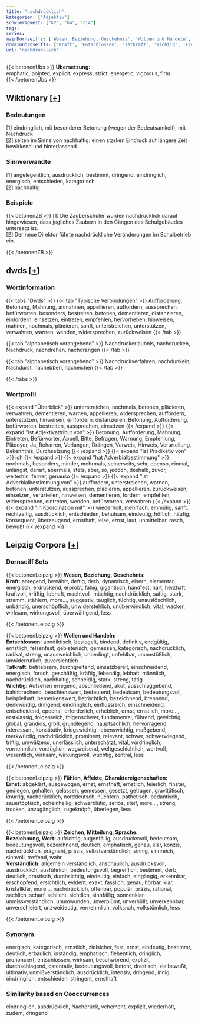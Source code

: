 ```yaml
---
title: "nachdrücklich"
kategorien: ["Adjektiv"]
schwierigkeit: ["k2", "h4", "r14"]
tags:
series:
mainDornseiffs: ['Wesen, Beziehung, Geschehnis', 'Wollen und Handeln', 'Fühlen, Affekte, Charaktereigenschaften', 'Zeichen, Mitteilung, Sprache']
domainDornseiffs: ['Kraft', 'Entschlossen', 'Tatkraft', 'Wichtig', 'Ernst', 'Bezeichnung, Wort', 'Verständlich']
url: "nachdrücklich"
---
```


{{< betonenÜbs >}}
**Übersetzung:**  
emphatic, pointed, explicit, express, strict, energetic, vigorous, firm  
{{< /betonenÜbs >}}

## Wiktionary [[+](https://de.wiktionary.org/wiki/nachdrücklich)]

### Bedeutungen
[1] eindringlich, mit besonderer Betonung (wegen der Bedeutsamkeit), mit Nachdruck  
[2] selten im Sinne von nachhaltig: einen starken Eindruck auf längere Zeit bewirkend und hinterlassend  

### Sinnverwandte
[1] angelegentlich, ausdrücklich, bestimmt, dringend, eindringlich, energisch, entschieden, kategorisch  
[2] nachhaltig  

### Beispiele
{{< betonenZB >}}
[1] Die Zauberschüler wurden nachdrücklich darauf hingewiesen, dass jegliches Zaubern in den Gängen des Schulgebäudes untersagt ist.  
[2] Der neue Direktor führte nachdrückliche Veränderungen im Schulbetrieb ein.  

{{< /betonenZB >}}


## dwds [[+](https://www.dwds.de/wb/nachdrücklich)]

### Wortinformation
{{< tabs "Dwds" >}}
{{< tab "Typische Verbindungen" >}}
Aufforderung, Betonung, Mahnung, anmahnen, appellieren, auffordern, aussprechen, befürworten, besonders, bestreiten, betonen, dementieren, distanzieren, einfordern, einsetzen, eintreten, empfehlen, hervorheben, hinweisen, mahnen, nochmals, plädieren, sanft, unterstreichen, unterstützen, verwahren, warnen, wenden, widersprechen, zurückweisen
{{< /tab >}}

{{< tab "alphabetisch vorangehend" >}}
Nachdruckerlaubnis, nachdrucken, Nachdruck, nachdrehen, nachdrängen
{{< /tab >}}

{{< tab "alphabetisch vorangehend" >}}
Nachdruckverfahren, nachdunkeln, Nachdurst, nachebben, nacheichen
{{< /tab >}}

{{< /tabs >}}

### Wortprofil
{{< expand "Überblick" >}} unterstreichen, nochmals, betonen, plädieren, verwahren, dementieren, warnen, appellieren, widersprechen, auffordern, unterstützen, hinweisen, einfordern, distanzieren, Betonung, Aufforderung, befürworten, bestreiten, aussprechen, einsetzen {{< /expand >}}
{{< expand "ist Adjektivattribut von" >}} Betonung, Aufforderung, Mahnung, Eintreten, Befürworter, Appell, Bitte, Befragen, Warnung, Empfehlung, Plädoyer, Ja, Beharren, Verlangen, Drängen, Verweis, Hinweis, Verurteilung, Bekenntnis, Durchsetzung {{< /expand >}}
{{< expand "ist Prädikativ von" >}} ich {{< /expand >}}
{{< expand "hat Adverbialbestimmung" >}} nochmals, besonders, minder, mehrmals, seinerseits, sehr, ebenso, einmal, unlängst, derart, abermals, stets, aber, so, jedoch, deshalb, zuvor, weiterhin, ferner, genauso {{< /expand >}}
{{< expand "ist Adverbialbestimmung von" >}} auffordern, unterstreichen, warnen, betonen, unterstützen, aussprechen, plädieren, appellieren, zurückweisen, einsetzen, verurteilen, hinweisen, dementieren, fordern, empfehlen, widersprechen, eintreten, wenden, befürworten, verwahren {{< /expand >}}
{{< expand "in Koordination mit" >}} wiederholt, mehrfach, einmütig, sanft, rechtzeitig, ausdrücklich, entschieden, behutsam, eindeutig, höflich, häufig, konsequent, überzeugend, ernsthaft, leise, ernst, laut, unmittelbar, rasch, bewußt {{< /expand >}}

## Leipzig Corpora [[+](https://corpora.uni-leipzig.de/en/res?word=nachdrücklich&corpusId=deu_newscrawl-public_2018)]

### Dornseiff Sets
{{< betonenLeipzig >}}
**Wesen, Beziehung, Geschehnis:**  
**Kraft:** anregend, bewährt, deftig, derb, dynamisch, eisern, elementar, energisch, erdrückend, erprobt, fähig, gigantisch, handfest, hart, herzhaft, kraftvoll, kräftig, lebhaft, machtvoll, mächtig, nachdrücklich, saftig, stark, stramm, stählern, more..., suggestiv, tauglich, tüchtig, unauslöschlich, unbändig, unerschöpflich, unwiderstehlich, unüberwindlich, vital, wacker, wirksam, wirkungsvoll, überwältigend, less  

{{< /betonenLeipzig >}}


{{< betonenLeipzig >}}
**Wollen und Handeln:**  
**Entschlossen:** apodiktisch, besiegelt, bindend, definitiv, endgültig, ernstlich, felsenfest, gebieterisch, gemessen, kategorisch, nachdrücklich, radikal, streng, unausweichlich, unbedingt, unfehlbar, unumstößlich, unwiderruflich, zuversichtlich  
**Tatkraft:** betriebsam, durchgreifend, einsatzbereit, einschneidend, energisch, forsch, geschäftig, kräftig, lebendig, lebhaft, männlich, nachdrücklich, nachhaltig, schneidig, stark, streng, tätig  
**Wichtig:** Aufsehen erregend, abschließend, akut, ausschlaggebend, bahnbrechend, beachtenswert, bedeutend, bedeutsam, bedeutungsvoll, beispielhaft, bemerkenswert, beträchtlich, bezeichnend, brennend, denkwürdig, dringend, eindringlich, einflussreich, einschneidend, entscheidend, epochal, erforderlich, erheblich, ernst, ernstlich, more..., erstklassig, folgenreich, folgenschwer, fundamental, führend, gewichtig, global, grandios, groß, grundlegend, hauptsächlich, hervorragend, interessant, konstitutiv, kriegswichtig, lebenswichtig, maßgebend, merkwürdig, nachdrücklich, prominent, relevant, schwer, schwerwiegend, triftig, umwälzend, unerlässlich, unterschätzt, vital, vordringlich, vornehmlich, vorzüglich, wegweisend, weltgeschichtlich, wertvoll, wesentlich, wirksam, wirkungsvoll, wuchtig, zentral, less  

{{< /betonenLeipzig >}}


{{< betonenLeipzig >}}
**Fühlen, Affekte, Charaktereigenschaften:**  
**Ernst:** abgeklärt, ausgewogen, ernst, ernsthaft, ernstlich, feierlich, finster, gediegen, gehalten, gelassen, gemessen, gesetzt, getragen, gravitätisch, knurrig, nachdrücklich, norddeutsch, nüchtern, pathetisch, pedantisch, sauertöpfisch, scheinheilig, schwerblütig, seriös, steif, more..., streng, trocken, unzugänglich, zugeknöpft, überlegen, less  

{{< /betonenLeipzig >}}


{{< betonenLeipzig >}}
**Zeichen, Mitteilung, Sprache:**  
**Bezeichnung, Wort:** aufrichtig, augenfällig, ausdrucksvoll, bedeutsam, bedeutungsvoll, bezeichnend, deutlich, emphatisch, genau, klar, konzis, nachdrücklich, prägnant, präzis, selbstverständlich, sinnig, sinnreich, sinnvoll, treffend, wahr  
**Verständlich:** allgemein verständlich, anschaulich, ausdrucksvoll, ausdrücklich, ausführlich, bedeutungsvoll, begreiflich, bestimmt, derb, deutlich, drastisch, durchsichtig, eindeutig, einfach, eingängig, erkennbar, erschöpfend, ersichtlich, evident, exakt, fasslich, genau, hörbar, klar, kristallklar, more..., nachdrücklich, offenbar, populär, präzis, rational, sachlich, scharf, schlicht, sichtlich, sinnfällig, sonnenklar, unmissverständlich, unumwunden, unverblümt, unverhüllt, unverkennbar, unverschleiert, unzweideutig, vernehmlich, volksnah, volkstümlich, less  

{{< /betonenLeipzig >}}

### Synonym
energisch, kategorisch, ernstlich, zielsicher, fest, ernst, eindeutig, bestimmt, deutlich, erbaulich, inständig, emphatisch, flehentlich, dringlich, prononciert, entschlossen, wirksam, beschwörend, explizit, durchschlagend, ostentativ, bedeutungsvoll, betont, drastisch, zielbewußt, ultimativ, unmißverständlich, ausdrücklich, intensiv, dringend, innig, eindringlich, entschieden, stringent, ernsthaft


### Similarity based on Cooccurrences
eindringlich, ausdrücklich, Nachdruck, vehement, explizit, wiederholt, zudem, dringend

